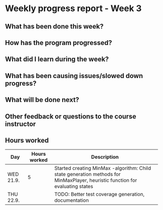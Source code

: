 # Weekly progress report - Week 3

## What has been done this week?

## How has the program progressed?

## What did I learn during the week?

## What has been causing issues/slowed down progress?

## What will be done next?

## Other feedback or questions to the course instructor

## Hours worked
| Day      | Hours worked | Description |
|----------|--------------|-------------|
|WED 21.9. | 5            | Started creating MinMax -algorithm: Child state generation methods for MinMaxPlayer, heuristic function for evaluating states |
|THU 22.9. |              | TODO: Better test coverage generation, documentation